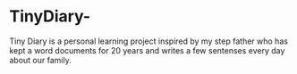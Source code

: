 # TinyDiary-
Tiny Diary is a personal learning project inspired by my step father who has kept a word documents for 20 years and writes a few sentenses every day about our family.
